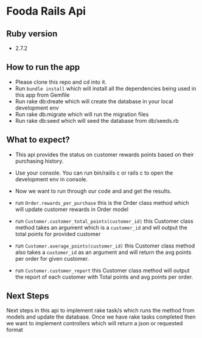 # Fooda Rails Api

## Ruby version
* 2.7.2


## How to run the app
* Please clone this repo and cd into it.
* Run `bundle install` which will install all the dependencies being used in this app from Gemfile
* Run rake db:dreate which will create the database in your local development env
* Run rake db:migrate which will run the migration files
* Run rake db:seed which will seed the database from db/seeds.rb

## What to expect?
* This api provides the status on customer rewards points based on their purchasing history.
* Use your console. You can run bin/raiils c or rails c to open the development env in console.
* Now we want to run through our code and and get the results.

* run `Order.rewards_per_purchase` this is the Order class method which will update customer rewards in Order model
* run `Customer.customer_total_points(customer_id)` this Customer class method takes an argument which is a `customer_id` and wll output the total points for provided customer
* run `Customer.average_points(customer_id)` this Customer class method also takes a `customer_id` as an argument and will return the avg points per order for given customer.
* run `Customer.customer_report` this Customer class method will output the report of each customer with Total points and avg points per order.

## Next Steps
Next steps in this api to implement rake task/s which runs the method from models and update the database.
Once we have rake tasks completed then we want to implement controllers which will return a json or requested format
